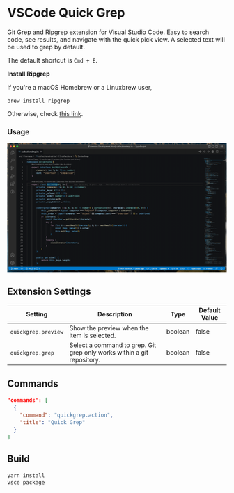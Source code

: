 # VSCode Quick Grep

Git Grep and Ripgrep extension for Visual Studio Code. Easy to search code, see results, and navigate with the quick pick view. A selected text will be used to grep by default.

The default shortcut is `Cmd + E`. 

**Install Ripgrep**

If you're a macOS Homebrew or a Linuxbrew user,
```
brew install ripgrep
```
Otherwise, check [this link](https://github.com/BurntSushi/ripgrep).


### Usage

![Usage](images/usage.gif)

## Extension Settings

| Setting             | Description                                                            | Type    | Default Value |
| ------------------- | ---------------------------------------------------------------------- | ------- | ------------- |
| `quickgrep.preview` | Show the preview when the item is selected.                            | boolean | false         |
| `quickgrep.grep`    | Select a command to grep. Git grep only works within a git repository. | boolean | false         |

## Commands

```json
"commands": [
  {
    "command": "quickgrep.action",
    "title": "Quick Grep"
  }
]
```

## Build
```
yarn install
vsce package
```
